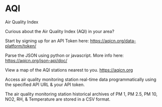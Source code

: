 # AQI
Air Quality Index

Curious about the Air Quality Index (AQI) in your area? 

Start by signing up for an API Token here: https://aqicn.org/data-platform/token/

Parse the JSON using python or javascript. More info here: https://aqicn.org/json-api/doc/

View a map of the AQI stations nearest to you. https://aqicn.org

Access air quality monitoring station real-time data programmatically using the specified API URL & your API token.

The air quality monitoring station historical archives of PM 1, PM 2.5, PM 10, NO2, RH, & Temperature are stored in a CSV format.
